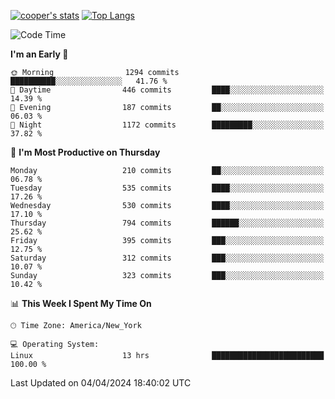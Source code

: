 [![cooper's stats](https://github-readme-stats-l2ak-km2n59e3j-coopjzs-projects.vercel.app/api?username=coopjz&count_private=true)](https://github.com/coopjz/github-readme-stats)
[![Top Langs](https://github-readme-stats-l2ak-km2n59e3j-coopjzs-projects.vercel.app/api/top-langs/?username=coopjz&count_private=true&langs_count=8&layout=compact&&hide=C)](https://github.com/coopjz/github-readme-stats)
<!--START_SECTION:waka-->
![Code Time](http://img.shields.io/badge/Code%20Time-11%20hrs%206%20mins-blue)

**I'm an Early 🐤** 

```text
🌞 Morning                1294 commits        ██████████░░░░░░░░░░░░░░░   41.76 % 
🌆 Daytime                446 commits         ████░░░░░░░░░░░░░░░░░░░░░   14.39 % 
🌃 Evening                187 commits         ██░░░░░░░░░░░░░░░░░░░░░░░   06.03 % 
🌙 Night                  1172 commits        █████████░░░░░░░░░░░░░░░░   37.82 % 
```
📅 **I'm Most Productive on Thursday** 

```text
Monday                   210 commits         ██░░░░░░░░░░░░░░░░░░░░░░░   06.78 % 
Tuesday                  535 commits         ████░░░░░░░░░░░░░░░░░░░░░   17.26 % 
Wednesday                530 commits         ████░░░░░░░░░░░░░░░░░░░░░   17.10 % 
Thursday                 794 commits         ██████░░░░░░░░░░░░░░░░░░░   25.62 % 
Friday                   395 commits         ███░░░░░░░░░░░░░░░░░░░░░░   12.75 % 
Saturday                 312 commits         ███░░░░░░░░░░░░░░░░░░░░░░   10.07 % 
Sunday                   323 commits         ███░░░░░░░░░░░░░░░░░░░░░░   10.42 % 
```


📊 **This Week I Spent My Time On** 

```text
🕑︎ Time Zone: America/New_York

💻 Operating System: 
Linux                    13 hrs              █████████████████████████   100.00 % 
```


 Last Updated on 04/04/2024 18:40:02 UTC
<!--END_SECTION:waka-->
